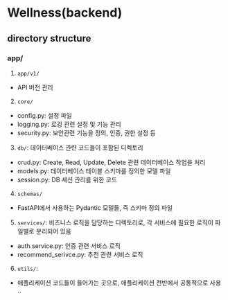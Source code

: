 # Wellness(backend)

## directory structure

### app/
1. ```app/v1/```
- API 버전 관리

2. ```core/```
- config.py: 설정 파일
- logging.py: 로깅 관련 설정 및 기능 관리
- security.py: 보안관련 기능을 정의, 인증, 권한 설정 등

3. ```db/```: 데이터베이스 관련 코드들이 포함된 디렉토리
- crud.py: Create, Read, Update, Delete 관련 데이터베이스 작업을 처리
- models.py: 데이터베이스 테이블 스키마를 정의한 모델 파일
- session.py: DB 세션 관리를 위한 코드

4. ```schemas/```
- FastAPI에서 사용하는 Pydantic 모델들, 즉 스키마 정의 파일

5. ```services/```: 비즈니스 로직을 담당하는 디렉토리로, 각 서비스에 필요한 로직이 파일별로 분리되어 있음
- auth.service.py: 인증 관련 서비스 로직
- recommend_serivce.py: 추천 관련 서비스 로직

6. ```utils/```:
- 애플리케이션 코드들이 들어가는 곳으로, 애플리케이션 전반에서 공통적으로 사용
..